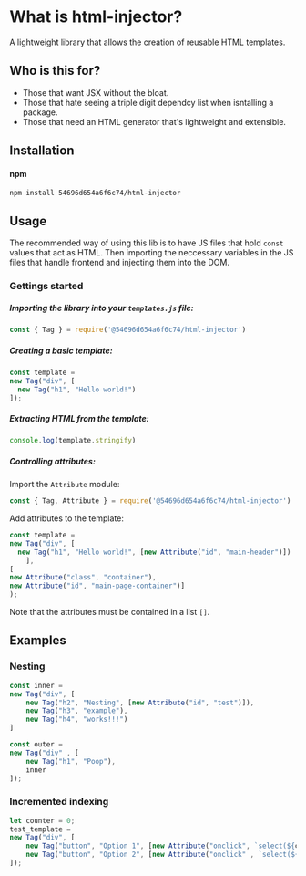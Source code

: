 # What is html-injector?
A lightweight library that allows the creation of reusable HTML templates.

## Who is this for?
- Those that want JSX without the bloat.
- Those that hate seeing a triple digit dependcy list when isntalling a package.
- Those that need an HTML generator that's lightweight and extensible.

## Installation
#### npm
<code>npm install 54696d654a6f6c74/html-injector</code>

## Usage

The recommended way of using this lib is to have JS files that hold <code>const</code> values that act as HTML.
Then importing the neccessary variables in the JS files that handle frontend and injecting them into the DOM.

### Gettings started

##### Importing the library into your `templates.js` file:

```js
const { Tag } = require('@54696d654a6f6c74/html-injector')
```

##### Creating a basic template:

```js
const template = 
new Tag("div", [
  new Tag("h1", "Hello world!")
]);
```

##### Extracting HTML from the template:

```js
console.log(template.stringify)
```

##### Controlling attributes:

Import the `Attribute` module:

```js
const { Tag, Attribute } = require('@54696d654a6f6c74/html-injector')
```

Add attributes to the template:

```js
const template = 
new Tag("div", [
  new Tag("h1", "Hello world!", [new Attribute("id", "main-header")])
    ], 
[
new Attribute("class", "container"),
new Attribute("id", "main-page-container")]
);
```

Note that the attributes must be contained in a list ```[]```.

## Examples
### Nesting

```js
const inner = 
new Tag("div", [
    new Tag("h2", "Nesting", [new Attribute("id", "test")]),
    new Tag("h3", "example"),
    new Tag("h4", "works!!!")
]

const outer = 
new Tag("div" , [
    new Tag("h1", "Poop"),
    inner
]);
```

### Incremented indexing
```js
let counter = 0;
test_template = 
new Tag("div", [
    new Tag("button", "Option 1", [new Attribute("onclick", `select(${counter++})`)]),
    new Tag("button", "Option 2", [new Attribute("onclick" , `select(${counter++})`)])
]);
```
